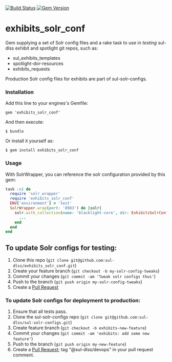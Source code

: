 [![Build Status](https://travis-ci.org/sul-dlss/exhibits_solr_conf.svg)](https://travis-ci.org/sul-dlss/exhibits_solr_conf) [![Gem Version](https://badge.fury.io/rb/exhibits_solr_conf.svg)](https://badge.fury.io/rb/exhibits_solr_conf)

# exhibits_solr_conf

Gem supplying a set of Solr config files and a rake task to use in *testing* sul-dlss exhibit and spotlight git repos, such as:

* sul_exhibits_templates
* spotlight-dor-resources
* exhibits_requests

Production Solr config files for exhibits are part of sul-solr-configs.

### Installation

Add this line to your engines's Gemfile:

    gem 'exhibits_solr_conf'

And then execute:

    $ bundle

Or install it yourself as:

    $ gem install exhibits_solr_conf

### Usage

With SolrWrapper, you can reference the solr configuration provided by this gem:

```ruby
task :ci do
  require 'solr_wrapper'
  require 'exhibits_solr_conf'
  ENV['environment'] = 'test'
  SolrWrapper.wrap(port: '8983') do |solr|
    solr.with_collection(name: 'blacklight-core', dir: ExhibitsSolrConf.path) do
      ...
    end
  end
end
```

## To update Solr configs for testing:

1. Clone this repo (```git clone git@github.com:sul-dlss/exhibits_solr_conf.git```)
2. Create your feature branch (```git checkout -b my-solr-config-tweaks```)
3. Commit your changes (```git commit -am 'Tweak solr configs thus'```)
4. Push to the branch (```git push origin my-solr-config-tweaks```)
5. Create a [Pull Request](https://help.github.com/articles/using-pull-requests/)

### To update Solr configs for deployment to production:

1. Ensure that all tests pass.
2. Clone the sul-solr-configs repo (```git clone git@github.com:sul-dlss/sul-solr-configs.git```)
3. Create feature branch (```git checkout -b exhibits-new-feature```)
4. Commit your changes (```git commit -am 'exhibits: add some new feature'```)
5. Push to the branch (```git push origin my-new-feature```)
6. Create a [Pull Request](https://help.github.com/articles/using-pull-requests/);  tag "@sul-dlss/devops" in your pull request comment.
